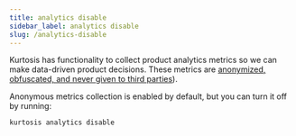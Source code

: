 ```yaml
---
title: analytics disable
sidebar_label: analytics disable
slug: /analytics-disable
---
```


Kurtosis has functionality to collect product analytics metrics so we can make data-driven product decisions. These metrics are [anonymized, obfuscated, and never given to third parties](../explanations/metrics-philosophy.md)).

Anonymous metrics collection is enabled by default, but you can turn it off by running:

```bash
kurtosis analytics disable
``` 
